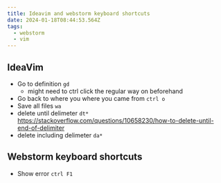 ```yaml
---
title: Ideavim and webstorm keyboard shortcuts
date: 2024-01-18T08:44:53.564Z
tags:
  - webstorm
  - vim
---
```

## IdeaVim
- Go to definition `gd`
  - might need to ctrl click the regular way on beforehand
- Go back to where you where you came from `ctrl o`
- Save all files `wa`
- delete until delimeter `dt*` https://stackoverflow.com/questions/10658230/how-to-delete-until-end-of-delimiter
- delete including delimeter `da*`

## Webstorm keyboard shortcuts
- Show error `ctrl F1`